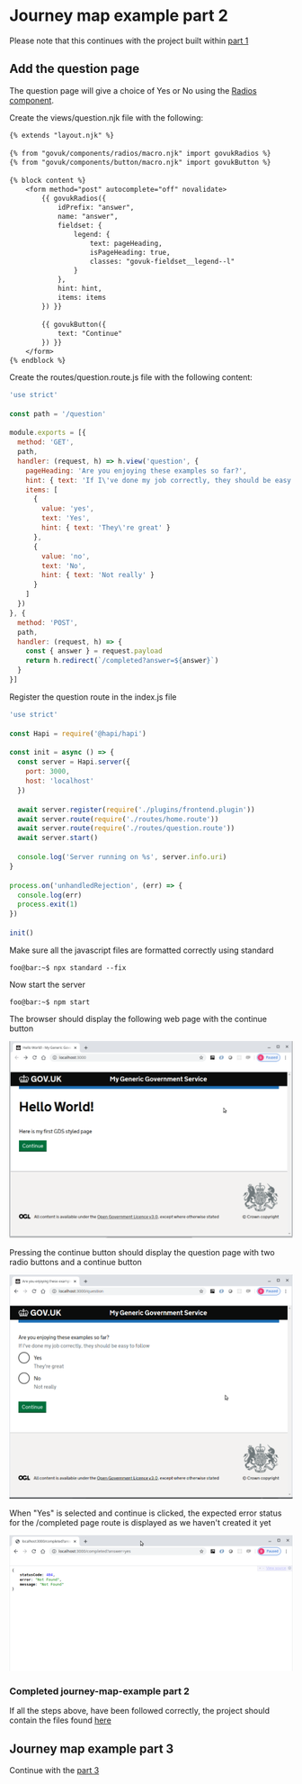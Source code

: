 # Journey map example part 2
Please note that this continues with the project built within [part 1](../journey-map-example-1/README.md)

## Add the question page 
The question page will give a choice of Yes or No using the [Radios component](https://design-system.service.gov.uk/components/radios/).

Create the views/question.njk file with the following:
```twig
{% extends "layout.njk" %}

{% from "govuk/components/radios/macro.njk" import govukRadios %}
{% from "govuk/components/button/macro.njk" import govukButton %}

{% block content %}
    <form method="post" autocomplete="off" novalidate>
        {{ govukRadios({
            idPrefix: "answer",
            name: "answer",
            fieldset: {
                legend: {
                    text: pageHeading,
                    isPageHeading: true,
                    classes: "govuk-fieldset__legend--l"
                }
            },
            hint: hint,
            items: items
        }) }}

        {{ govukButton({
            text: "Continue"
        }) }}
    </form>
{% endblock %}
```

Create the routes/question.route.js file with the following content:
```js
'use strict'

const path = '/question'

module.exports = [{
  method: 'GET',
  path,
  handler: (request, h) => h.view('question', {
    pageHeading: 'Are you enjoying these examples so far?',
    hint: { text: 'If I\'ve done my job correctly, they should be easy to follow' },
    items: [
      {
        value: 'yes',
        text: 'Yes',
        hint: { text: 'They\'re great' }
      },
      {
        value: 'no',
        text: 'No',
        hint: { text: 'Not really' }
      }
    ]
  })
}, {
  method: 'POST',
  path,
  handler: (request, h) => {
    const { answer } = request.payload
    return h.redirect(`/completed?answer=${answer}`)
  }
}]
```

Register the question route in the index.js file
```js
'use strict'

const Hapi = require('@hapi/hapi')

const init = async () => {
  const server = Hapi.server({
    port: 3000,
    host: 'localhost'
  })

  await server.register(require('./plugins/frontend.plugin'))
  await server.route(require('./routes/home.route'))
  await server.route(require('./routes/question.route'))
  await server.start()

  console.log('Server running on %s', server.info.uri)
}

process.on('unhandledRejection', (err) => {
  console.log(err)
  process.exit(1)
})

init()
``` 

Make sure all the javascript files are formatted correctly using standard
```console
foo@bar:~$ npx standard --fix
```

Now start the server
```console
foo@bar:~$ npm start
```

The browser should display the following web page with the continue button

![alt text](../screen-shots/home.png "home page")

Pressing the continue button should display the question page with two radio buttons and a continue button

![alt text](../screen-shots/question.png "question page")

When "Yes" is selected and continue is clicked, the expected error status for the /completed page route is displayed as we haven't created it yet

![alt text](https://raw.githubusercontent.com/DEFRA/hapi-govuk-examples/master/journey-map-examples/screen-shots/completed(404).png "completed page missing")

### Completed journey-map-example part 2
If all the steps above, have been followed correctly, the project should contain the files found [here](https://github.com/DEFRA/hapi-govuk-examples/tree/master/journey-map-examples/journey-map-example-2)

## Journey map example part 3
Continue with the [part 3](../journey-map-example-3/README.md)